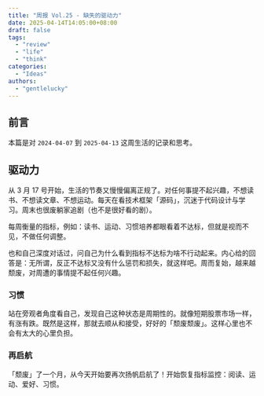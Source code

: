 ```yaml
---
title: "周报 Vol.25 - 缺失的驱动力"
date: 2025-04-14T14:05:00+08:00
draft: false
tags: 
  - "review"
  - "life"
  - "think"
categories: 
  - "Ideas"
authors:
  - "gentlelucky"
---
```


## 前言

本篇是对  `2024-04-07`  到  `2025-04-13`  这周生活的记录和思考。

## 驱动力

从 3 月 17 号开始，生活的节奏又慢慢偏离正规了。对任何事提不起兴趣，不想读书、不想读文章、不想运动。每天在看技术框架「源码」，沉迷于代码设计与学习。周末也很废躺家追剧（也不是很好看的剧）。

每周衡量的指标，例如：读书、运动、习惯培养都眼看着不达标，但就是视而不见，不做任何调整。

也和自己深度对话过，问自己为什么看到指标不达标为啥不行动起来。内心给的回答是：无所谓，反正不达标又没有什么惩罚和损失，就这样吧。周而复始，越来越颓废，对周遭的事情提不起任何兴趣。

### 习惯

站在旁观者角度看自己，发现自己这种状态是周期性的。就像短期股票市场一样，有涨有跌。既然是这样，那就去顺从和接受，好好的「颓废颓废」。这样心里也不会有太大的心里负担。

### 再启航

「颓废」了一个月，从今天开始要再次扬帆启航了！开始恢复指标监控：阅读、运动、爱好、习惯。
